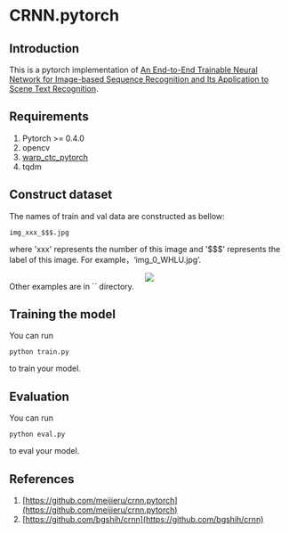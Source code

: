 # CRNN.pytorch
## Introduction
This is a pytorch implementation of [An End-to-End Trainable Neural Network for Image-based Sequence Recognition and Its Application to Scene Text Recognition](https://arxiv.org/abs/1507.05717).
## Requirements
1. Pytorch >= 0.4.0 <br>
2. opencv <br>
3. [warp_ctc_pytorch](https://github.com/SeanNaren/warp-ctc)
4. tqdm
## Construct dataset
The names of train and val data are constructed as bellow:
```
img_xxx_$$$.jpg
```
where 'xxx' represents the number of this image and '$$$' represents the label of this image. For example，‘img_0_WHLU.jpg’. <br>
<div align=center><img src="https://github.com/jingjing-you/GRCNN.pytorch/blob/master/data_sample/img_0_WHLU.jpg"/></div>
Other examples are in 
`<data_sample>`
directory.

## Training the model 
You can run
```
python train.py
```
to train your model.
## Evaluation
You can run
```
python eval.py
```
to eval your model.
## References
1. [https://github.com/meijieru/crnn.pytorch](https://github.com/meijieru/crnn.pytorch) <br>
2. [https://github.com/bgshih/crnn](https://github.com/bgshih/crnn) <br>
